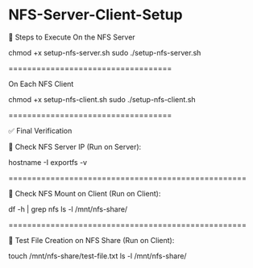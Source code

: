 # NFS-Server-Client-Setup

🚀 Steps to Execute
On the NFS Server

chmod +x setup-nfs-server.sh
sudo ./setup-nfs-server.sh

===================================


On Each NFS Client

chmod +x setup-nfs-client.sh
sudo ./setup-nfs-client.sh


===================================

✅ Final Verification

🔹 Check NFS Server IP (Run on Server):

hostname -I
exportfs -v

===================================================

🔹 Check NFS Mount on Client (Run on Client):

df -h | grep nfs
ls -l /mnt/nfs-share/

===================================================

🔹 Test File Creation on NFS Share (Run on Client):


touch /mnt/nfs-share/test-file.txt
ls -l /mnt/nfs-share/
